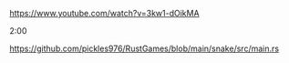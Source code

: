 https://www.youtube.com/watch?v=3kw1-dOikMA

2:00

https://github.com/pickles976/RustGames/blob/main/snake/src/main.rs
